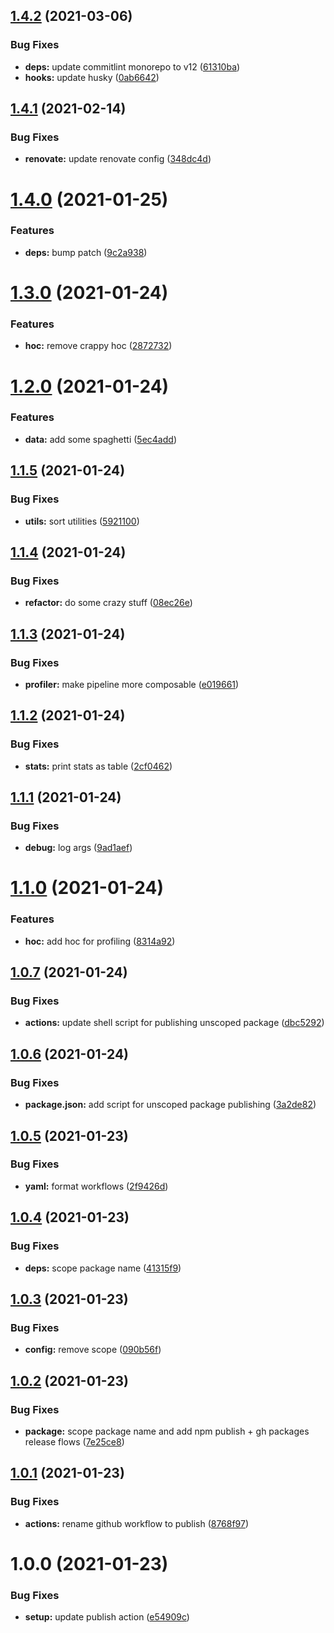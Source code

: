 ## [1.4.2](https://github.com/dankreiger/react-profiler-table/compare/v1.4.1...v1.4.2) (2021-03-06)


### Bug Fixes

* **deps:** update commitlint monorepo to v12 ([61310ba](https://github.com/dankreiger/react-profiler-table/commit/61310ba17293cc71a8268d029e369abb77b86ebf))
* **hooks:** update husky ([0ab6642](https://github.com/dankreiger/react-profiler-table/commit/0ab6642638366667ac63b9901267d3cae3257fae))

## [1.4.1](https://github.com/dankreiger/react-profiler-table/compare/v1.4.0...v1.4.1) (2021-02-14)


### Bug Fixes

* **renovate:** update renovate config ([348dc4d](https://github.com/dankreiger/react-profiler-table/commit/348dc4db00b6b73a5e24533043b2cb6741a6d617))

# [1.4.0](https://github.com/dankreiger/react-profiler-table/compare/v1.3.0...v1.4.0) (2021-01-25)


### Features

* **deps:** bump patch ([9c2a938](https://github.com/dankreiger/react-profiler-table/commit/9c2a9384e7fd8838bb28d4a0818a2aac41b77ebc))

# [1.3.0](https://github.com/dankreiger/react-profiler-table/compare/v1.2.0...v1.3.0) (2021-01-24)


### Features

* **hoc:** remove crappy hoc ([2872732](https://github.com/dankreiger/react-profiler-table/commit/2872732aa3e5c4f43b080d2a5677574f956ecef2))

# [1.2.0](https://github.com/dankreiger/react-profiler-table/compare/v1.1.5...v1.2.0) (2021-01-24)


### Features

* **data:** add some spaghetti ([5ec4add](https://github.com/dankreiger/react-profiler-table/commit/5ec4addeefbcbd8c737b72ae466c5069bee78aeb))

## [1.1.5](https://github.com/dankreiger/react-profiler-table/compare/v1.1.4...v1.1.5) (2021-01-24)


### Bug Fixes

* **utils:** sort utilities ([5921100](https://github.com/dankreiger/react-profiler-table/commit/5921100aed2a8818dfb4d2b165ce3422af461c86))

## [1.1.4](https://github.com/dankreiger/react-profiler-table/compare/v1.1.3...v1.1.4) (2021-01-24)


### Bug Fixes

* **refactor:** do some crazy stuff ([08ec26e](https://github.com/dankreiger/react-profiler-table/commit/08ec26ef4b413004be9a6cb44625d4e68ac1b5a3))

## [1.1.3](https://github.com/dankreiger/react-profiler-table/compare/v1.1.2...v1.1.3) (2021-01-24)


### Bug Fixes

* **profiler:** make pipeline more composable ([e019661](https://github.com/dankreiger/react-profiler-table/commit/e019661f66a69e1f8c0c539e3ea6d23e20f5b766))

## [1.1.2](https://github.com/dankreiger/react-profiler-table/compare/v1.1.1...v1.1.2) (2021-01-24)


### Bug Fixes

* **stats:** print stats as table ([2cf0462](https://github.com/dankreiger/react-profiler-table/commit/2cf04621c9bd9bdeb0428719907eff640135a110))

## [1.1.1](https://github.com/dankreiger/react-profiler-table/compare/v1.1.0...v1.1.1) (2021-01-24)


### Bug Fixes

* **debug:** log args ([9ad1aef](https://github.com/dankreiger/react-profiler-table/commit/9ad1aeff2550f59cbc08b911f294a73d51a64c5b))

# [1.1.0](https://github.com/dankreiger/react-profiler-table/compare/v1.0.7...v1.1.0) (2021-01-24)


### Features

* **hoc:** add hoc for profiling ([8314a92](https://github.com/dankreiger/react-profiler-table/commit/8314a92e2c7cc0d290f063dca58ec714804561e1))

## [1.0.7](https://github.com/dankreiger/react-profiler-table/compare/v1.0.6...v1.0.7) (2021-01-24)


### Bug Fixes

* **actions:** update shell script for publishing unscoped package ([dbc5292](https://github.com/dankreiger/react-profiler-table/commit/dbc5292bb28bae7d3f0193a2e0a2ea41413cbecf))

## [1.0.6](https://github.com/dankreiger/react-profiler-table/compare/v1.0.5...v1.0.6) (2021-01-24)


### Bug Fixes

* **package.json:** add script for unscoped package publishing ([3a2de82](https://github.com/dankreiger/react-profiler-table/commit/3a2de82f36f63d9fa4b688dad4bbb55a699e7cf2))

## [1.0.5](https://github.com/dankreiger/react-profiler-table/compare/v1.0.4...v1.0.5) (2021-01-23)


### Bug Fixes

* **yaml:** format workflows ([2f9426d](https://github.com/dankreiger/react-profiler-table/commit/2f9426d5e7673e879b9f9713cec8d4408b5d418a))

## [1.0.4](https://github.com/dankreiger/react-profiler-table/compare/v1.0.3...v1.0.4) (2021-01-23)


### Bug Fixes

* **deps:** scope package name ([41315f9](https://github.com/dankreiger/react-profiler-table/commit/41315f940fce7eb69a1a1d1b2391f98eeae2ff05))

## [1.0.3](https://github.com/dankreiger/react-profiler-table/compare/v1.0.2...v1.0.3) (2021-01-23)


### Bug Fixes

* **config:** remove scope ([090b56f](https://github.com/dankreiger/react-profiler-table/commit/090b56fff98342dd50ad0d1e9dcc5f35e8d47284))

## [1.0.2](https://github.com/dankreiger/react-profiler-table/compare/v1.0.1...v1.0.2) (2021-01-23)


### Bug Fixes

* **package:** scope package name and add npm publish + gh packages release flows ([7e25ce8](https://github.com/dankreiger/react-profiler-table/commit/7e25ce8fbdf498c0526ef9a036785536734b71b6))

## [1.0.1](https://github.com/dankreiger/react-profiler-table/compare/v1.0.0...v1.0.1) (2021-01-23)


### Bug Fixes

* **actions:** rename github workflow to publish ([8768f97](https://github.com/dankreiger/react-profiler-table/commit/8768f974429204c5fc347b3579d3b642e2fdfcd5))

# 1.0.0 (2021-01-23)


### Bug Fixes

* **setup:** update publish action ([e54909c](https://github.com/dankreiger/react-profiler-table/commit/e54909cc877625fe33d1bac65162b0de1321384d))
